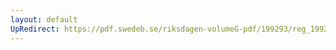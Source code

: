 ```yaml
---
layout: default
UpRedirect: https://pdf.swedeb.se/riksdagen-volumeG-pdf/199293/reg_199293_SoU/reg_199293_SoU_0002.pdf
---
```

